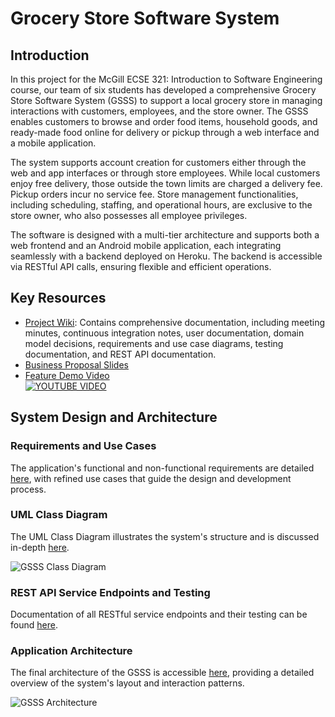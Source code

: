 # Grocery Store Software System

## Introduction

In this project for the McGill ECSE 321: Introduction to Software Engineering course, our team of six students has developed a comprehensive Grocery Store Software System (GSSS) to support a local grocery store in managing interactions with customers, employees, and the store owner. The GSSS enables customers to browse and order food items, household goods, and ready-made food online for delivery or pickup through a web interface and a mobile application.

The system supports account creation for customers either through the web and app interfaces or through store employees. While local customers enjoy free delivery, those outside the town limits are charged a delivery fee. Pickup orders incur no service fee. Store management functionalities, including scheduling, staffing, and operational hours, are exclusive to the store owner, who also possesses all employee privileges.

The software is designed with a multi-tier architecture and supports both a web frontend and an Android mobile application, each integrating seamlessly with a backend deployed on Heroku. The backend is accessible via RESTful API calls, ensuring flexible and efficient operations.

## Key Resources

- [Project Wiki](https://github.com/McGill-ECSE321-Winter2022/project-group-group-12/wiki): Contains comprehensive documentation, including meeting minutes, continuous integration notes, user documentation, domain model decisions, requirements and use case diagrams, testing documentation, and REST API documentation.
- [Business Proposal Slides](https://github.com/McGill-ECSE321-Winter2022/project-group-group-12/blob/main/Presentation.pdf)
- [Feature Demo Video](https://www.youtube.com/watch?v=CsE2xNE7Ep4) <br>
[![YOUTUBE VIDEO](https://img.youtube.com/vi/CsE2xNE7Ep4/0.jpg)](https://www.youtube.com/watch?v=CsE2xNE7Ep4)

## System Design and Architecture

### Requirements and Use Cases

The application's functional and non-functional requirements are detailed [here](https://github.com/McGill-ECSE321-Winter2022/project-group-group-12/wiki/Requirements-&-Use-Case-diagrams), with refined use cases that guide the design and development process.

### UML Class Diagram

The UML Class Diagram illustrates the system's structure and is discussed in-depth [here](https://github.com/McGill-ECSE321-Winter2022/project-group-group-12/wiki/Domain-Model).

![GSSS Class Diagram](https://github.com/user-attachments/assets/2efd0781-c1c3-46c8-9ead-b453fa54b4dd)

### REST API Service Endpoints and Testing

Documentation of all RESTful service endpoints and their testing can be found [here](https://github.com/McGill-ECSE321-Winter2022/project-group-group-12/wiki/RESTful-service-endpoints).

### Application Architecture

The final architecture of the GSSS is accessible [here](https://github.com/McGill-ECSE321-Winter2022/project-group-group-12/wiki/Architecture), providing a detailed overview of the system's layout and interaction patterns.

![GSSS Architecture](https://github.com/user-attachments/assets/df69ce90-81a8-4b5b-9669-3032a5f00aa6)

